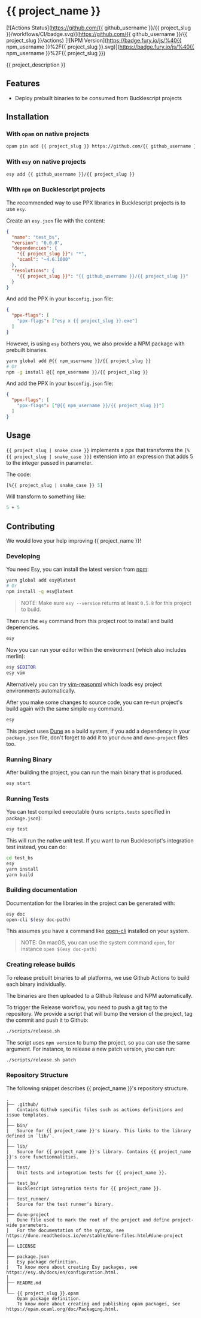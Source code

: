 # {{ project_name }}

[![Actions Status](https://github.com/{{ github_username }}/{{ project_slug }}/workflows/CI/badge.svg)](https://github.com/{{ github_username }}/{{ project_slug }}/actions)
[![NPM Version](https://badge.fury.io/js/%40{{ npm_username }}%2F{{ project_slug }}.svg)](https://badge.fury.io/js/%40{{ npm_username }}%2F{{ project_slug }})

{{ project_description }}

## Features

- Deploy prebuilt binaries to be consumed from Bucklescript projects

## Installation

### With `opam` on native projects

```bash
opam pin add {{ project_slug }} https://github.com/{{ github_username }}/{{ project_slug }}.git#master
```

### With `esy` on native projects

```bash
esy add {{ github_username }}/{{ project_slug }}
```

### With `npm` on Bucklescript projects

The recommended way to use PPX libraries in Bucklescript projects is to use `esy`.

Create an `esy.json` file with the content:

```json
{
  "name": "test_bs",
  "version": "0.0.0",
  "dependencies": {
    "{{ project_slug }}": "*",
    "ocaml": "~4.6.1000"
  },
  "resolutions": {
    "{{ project_slug }}": "{{ github_username }}/{{ project_slug }}"
  }
}
```

And add the PPX in your `bsconfig.json` file:

```json
{
  "ppx-flags": [
    "ppx-flags": ["esy x {{ project_slug }}.exe"]
  ]
}
```

However, is using `esy` bothers you, we also provide a NPM package with prebuilt binaries.

```bash
yarn global add @{{ npm_username }}/{{ project_slug }}
# Or
npm -g install @{{ npm_username }}/{{ project_slug }}
```

And add the PPX in your `bsconfig.json` file:

```json
{
  "ppx-flags": [
    "ppx-flags": ["@{{ npm_username }}/{{ project_slug }}"]
  ]
}
```

## Usage

`{{ project_slug | snake_case }}` implements a ppx that transforms the `[%{{ project_slug | snake_case }}]` extension into an expression that adds 5 to the integer passed in parameter.

The code:

```ocaml
[%{{ project_slug | snake_case }} 5]
```

Will transform to something like:

```ocaml
5 + 5
```

## Contributing

We would love your help improving {{ project_name }}!

### Developing

You need Esy, you can install the latest version from [npm](https://npmjs.com):

```bash
yarn global add esy@latest
# Or
npm install -g esy@latest
```

> NOTE: Make sure `esy --version` returns at least `0.5.8` for this project to build.

Then run the `esy` command from this project root to install and build depenencies.

```bash
esy
```

Now you can run your editor within the environment (which also includes merlin):

```bash
esy $EDITOR
esy vim
```

Alternatively you can try [vim-reasonml](https://github.com/jordwalke/vim-reasonml)
which loads esy project environments automatically.

After you make some changes to source code, you can re-run project's build
again with the same simple `esy` command.

```bash
esy
```

This project uses [Dune](https://dune.build/) as a build system, if you add a dependency in your `package.json` file, don't forget to add it to your `dune` and `dune-project` files too.

### Running Binary

After building the project, you can run the main binary that is produced.

```bash
esy start
```

### Running Tests

You can test compiled executable (runs `scripts.tests` specified in `package.json`):

```bash
esy test
```

This will run the native unit test. If you want to run Bucklescript's integration test instead, you can do:

```bash
cd test_bs
esy
yarn install
yarn build
```

### Building documentation

Documentation for the libraries in the project can be generated with:

```bash
esy doc
open-cli $(esy doc-path)
```

This assumes you have a command like [open-cli](https://github.com/sindresorhus/open-cli) installed on your system.

> NOTE: On macOS, you can use the system command `open`, for instance `open $(esy doc-path)`

### Creating release builds

To release prebuilt binaries to all platforms, we use Github Actions to build each binary individually.

The binaries are then uploaded to a Github Release and NPM automatically.

To trigger the Release workflow, you need to push a git tag to the repository.
We provide a script that will bump the version of the project, tag the commit and push it to Github:

```bash
./scripts/release.sh
```

The script uses `npm version` to bump the project, so you can use the same argument.
For instance, to release a new patch version, you can run:

```bash
./scripts/release.sh patch
```

### Repository Structure

The following snippet describes {{ project_name }}'s repository structure.

```text
.
├── .github/
|   Contains Github specific files such as actions definitions and issue templates.
│
├── bin/
|   Source for {{ project_name }}'s binary. This links to the library defined in `lib/`.
│
├── lib/
|   Source for {{ project_name }}'s library. Contains {{ project_name }}'s core functionnalities.
│
├── test/
|   Unit tests and integration tests for {{ project_name }}.
│
├── test_bs/
|   Bucklescript integration tests for {{ project_name }}.
│
├── test_runner/
|   Source for the test runner's binary.
|
├── dune-project
|   Dune file used to mark the root of the project and define project-wide parameters.
|   For the documentation of the syntax, see https://dune.readthedocs.io/en/stable/dune-files.html#dune-project
│
├── LICENSE
│
├── package.json
|   Esy package definition.
|   To know more about creating Esy packages, see https://esy.sh/docs/en/configuration.html.
│
├── README.md
│
└── {{ project_slug }}.opam
    Opam package definition.
    To know more about creating and publishing opam packages, see https://opam.ocaml.org/doc/Packaging.html.
```
